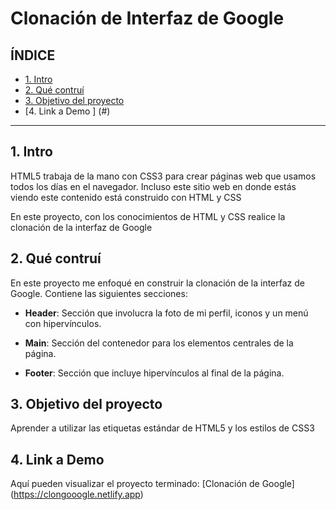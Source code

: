 # Clonación de Interfaz de Google

## **ÍNDICE**

* [1. Intro  ](https://github.com/DaniPau19/clondegoogle/blob/main/README.md#1-intro) 
* [2. Qué contruí  ](https://github.com/DaniPau19/clondegoogle/blob/main/README.md#2-qu%C3%A9-contru%C3%AD) 
* [3. Objetivo del proyecto  ](https://github.com/DaniPau19/clondegoogle/blob/main/README.md#objetivo-del-proyecto) 
* [4. Link a Demo ] (#)

****

## 1. Intro
HTML5 trabaja de la mano con CSS3 para crear páginas web que usamos todos los días en el navegador. Incluso este sitio web en donde estás viendo este contenido está construido con HTML y CSS 

En este proyecto, con los conocimientos de HTML y CSS realice la clonación de la interfaz de Google

## 2. Qué contruí
En este proyecto me enfoqué en construir la clonación de la interfaz de Google. Contiene las siguientes secciones: 

* **Header**: Sección que involucra la foto de mi perfil, iconos y un menú con hipervínculos.

* **Main**: Sección del contenedor para los elementos centrales de la página. 

* **Footer**: Sección que incluye hipervínculos al final de la página.

## 3. Objetivo del proyecto
Aprender a utilizar las etiquetas estándar de HTML5 y los estilos de CSS3

## 4. Link a Demo
Aquí pueden visualizar el proyecto terminado: [Clonación de Google] (https://clongooogle.netlify.app)
